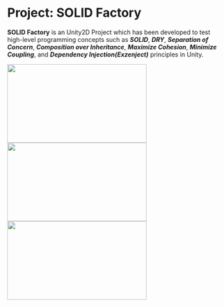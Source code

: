 # Project: SOLID Factory
 
**SOLID Factory** is an Unity2D Project which has been developed to test high-level programming concepts such as ***SOLID***, ***DRY***, ***Separation of Concern***, ***Composition over Inheritance***, ***Maximize Cohesion***, ***Minimize Coupling***, and ***Dependency Injection(Exzenject)*** principles in Unity.
 
 <p float="left">
  <img src="https://user-images.githubusercontent.com/39636292/177756204-f2e64cd6-b7aa-4f53-9c86-922903489d09.gif" width="320" height="180"/>
  <img src="https://user-images.githubusercontent.com/39636292/177756204-f2e64cd6-b7aa-4f53-9c86-922903489d09.gif" width="320" height="180"/>
  <img src="https://user-images.githubusercontent.com/39636292/177756204-f2e64cd6-b7aa-4f53-9c86-922903489d09.gif" width="320" height="180"/>
</p>
